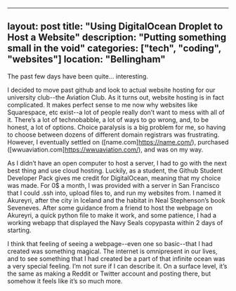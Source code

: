  ---
layout: post
title: "Using DigitalOcean Droplet to Host a Website"
description: "Putting something small in the void"
categories: ["tech", "coding", "websites"]
location: "Bellingham"
---
The past few days have been quite… interesting.

I decided to move past github and look to actual website hosting for our university club--the Aviation Club. As it turns out, website hosting is in fact complicated. It makes perfect sense to me now why websites like Squarespace, etc exist--a lot of people really don’t want to mess with all of it. There’s a lot of technobabble, a lot of ways to go wrong, and, to be honest, a lot of options. Choice paralysis is a big problem for me, so having to choose between dozens of different domain registrars was frustrating. However, I eventually settled on ([name.com]https://name.com/), purchased ([wwuaviation.com]https://wwuaviation.com/), and was on my way.

As I didn’t have an open computer to host a server, I had to go with the next best thing and use cloud hosting. Luckily, as a student, the Github Student Developer Pack gives me credit for DigitalOcean, meaning that my choice was made. For 0$ a month, I was provided with a server in San Francisco that I could .ssh into, upload files to, and run my websites from. I named it Akureyri, after the city in Iceland and the habitat in Neal Stephenson’s book Seveneves. After some guidance from a friend to host the webpage on Akureyri, a quick python file to make it work, and some patience, I had a working webapp that displayed the Navy Seals copypasta within 2 days of starting.

I think that feeling of seeing a webpage--even one so basic--that I had created was something magical. The internet is omnipresent in our lives, and to see something that I had created be a part of that infinite ocean was a very special feeling. I’m not sure if I can describe it. On a surface level, it’s the same as making a Reddit or Twitter account and posting there, but somehow it feels like it’s so much more.